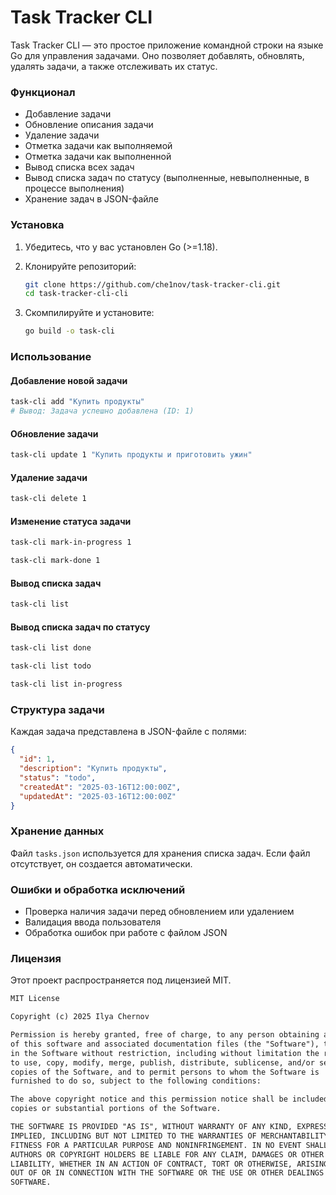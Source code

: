 # Task Tracker CLI

Task Tracker CLI — это простое приложение командной строки на языке Go для управления задачами. Оно позволяет добавлять, обновлять, удалять задачи, а также отслеживать их статус.

### Функционал

- Добавление задачи
- Обновление описания задачи
- Удаление задачи
- Отметка задачи как выполняемой
- Отметка задачи как выполненной
- Вывод списка всех задач
- Вывод списка задач по статусу (выполненные, невыполненные, в процессе выполнения)
- Хранение задач в JSON-файле

### Установка

1. Убедитесь, что у вас установлен Go (>=1.18).

2. Клонируйте репозиторий:
   ```sh
   git clone https://github.com/che1nov/task-tracker-cli.git
   cd task-tracker-cli-cli
   ```

3. Скомпилируйте и установите:
   ```sh
   go build -o task-cli
   ```

### Использование

#### Добавление новой задачи

```sh
task-cli add "Купить продукты"
# Вывод: Задача успешно добавлена (ID: 1)
```

#### Обновление задачи

```sh
task-cli update 1 "Купить продукты и приготовить ужин"
```

#### Удаление задачи

```sh
task-cli delete 1
```

#### Изменение статуса задачи

```sh
task-cli mark-in-progress 1
```

```sh
task-cli mark-done 1
```

#### Вывод списка задач

```sh
task-cli list
```

#### Вывод списка задач по статусу

```sh
task-cli list done
```

```sh
task-cli list todo
```

```sh
task-cli list in-progress
```

### Структура задачи

Каждая задача представлена в JSON-файле с полями:

```json
{
  "id": 1,
  "description": "Купить продукты",
  "status": "todo",
  "createdAt": "2025-03-16T12:00:00Z",
  "updatedAt": "2025-03-16T12:00:00Z"
}
```

### Хранение данных

Файл `tasks.json` используется для хранения списка задач. Если файл отсутствует, он создается автоматически.

### Ошибки и обработка исключений

- Проверка наличия задачи перед обновлением или удалением
- Валидация ввода пользователя
- Обработка ошибок при работе с файлом JSON

### Лицензия

Этот проект распространяется под лицензией MIT.

````markdown name=LICENSE
MIT License

Copyright (c) 2025 Ilya Chernov

Permission is hereby granted, free of charge, to any person obtaining a copy
of this software and associated documentation files (the "Software"), to deal
in the Software without restriction, including without limitation the rights
to use, copy, modify, merge, publish, distribute, sublicense, and/or sell
copies of the Software, and to permit persons to whom the Software is
furnished to do so, subject to the following conditions:

The above copyright notice and this permission notice shall be included in all
copies or substantial portions of the Software.

THE SOFTWARE IS PROVIDED "AS IS", WITHOUT WARRANTY OF ANY KIND, EXPRESS OR
IMPLIED, INCLUDING BUT NOT LIMITED TO THE WARRANTIES OF MERCHANTABILITY,
FITNESS FOR A PARTICULAR PURPOSE AND NONINFRINGEMENT. IN NO EVENT SHALL THE
AUTHORS OR COPYRIGHT HOLDERS BE LIABLE FOR ANY CLAIM, DAMAGES OR OTHER
LIABILITY, WHETHER IN AN ACTION OF CONTRACT, TORT OR OTHERWISE, ARISING FROM,
OUT OF OR IN CONNECTION WITH THE SOFTWARE OR THE USE OR OTHER DEALINGS IN THE
SOFTWARE.